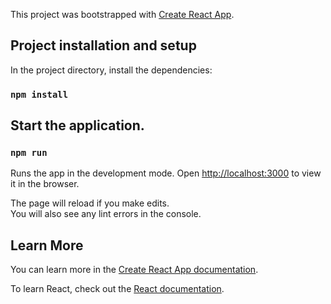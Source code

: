 This project was bootstrapped with [Create React App](https://github.com/facebook/create-react-app).

## Project installation and setup

In the project directory, install the dependencies:

### `npm install`

## Start the application.<br>

### `npm run`
Runs the app in the development mode.
Open [http://localhost:3000](http://localhost:3000) to view it in the browser.

The page will reload if you make edits.<br>
You will also see any lint errors in the console.

## Learn More

You can learn more in the [Create React App documentation](https://facebook.github.io/create-react-app/docs/getting-started).

To learn React, check out the [React documentation](https://reactjs.org/).
